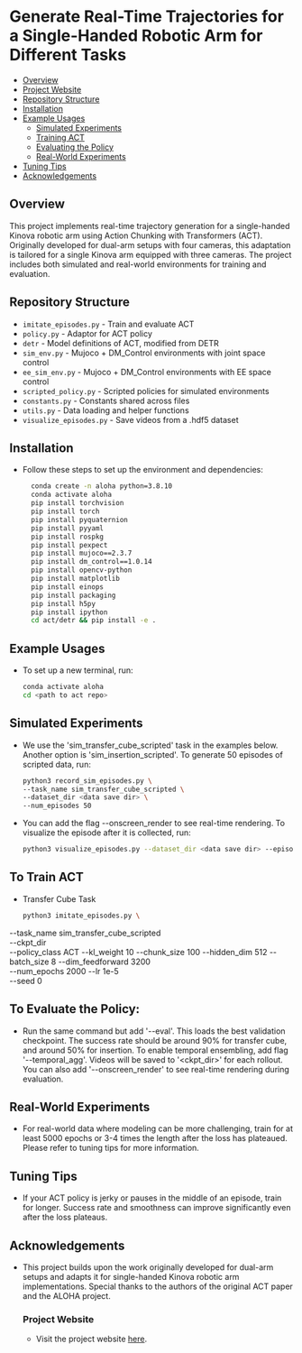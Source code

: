 # Generate Real-Time Trajectories for a Single-Handed Robotic Arm for Different Tasks


- [Overview](#overview)
- [Project Website](#project-website)
- [Repository Structure](#repository-structure)
- [Installation](#installation)
- [Example Usages](#example-usages)
  - [Simulated Experiments](#simulated-experiments)
  - [Training ACT](#to-train-act)
  - [Evaluating the Policy](#to-evaluate-the-policy)
  - [Real-World Experiments](#real-world-experiments)
- [Tuning Tips](#tuning-tips)
- [Acknowledgements](#acknowledgements)

## Overview

This project implements real-time trajectory generation for a single-handed Kinova robotic arm using Action Chunking with Transformers (ACT). Originally developed for dual-arm setups with four cameras, this adaptation is tailored for a single Kinova arm equipped with three cameras. The project includes both simulated and real-world environments for training and evaluation.


 

## Repository Structure
- `imitate_episodes.py` - Train and evaluate ACT
- `policy.py` - Adaptor for ACT policy
- `detr` - Model definitions of ACT, modified from DETR
- `sim_env.py` - Mujoco + DM_Control environments with joint space control
- `ee_sim_env.py` - Mujoco + DM_Control environments with EE space control
- `scripted_policy.py` - Scripted policies for simulated environments
- `constants.py` - Constants shared across files
- `utils.py` - Data loading and helper functions
- `visualize_episodes.py` - Save videos from a .hdf5 dataset

## Installation
- Follow these steps to set up the environment and dependencies:

  ```sh
    conda create -n aloha python=3.8.10
    conda activate aloha
    pip install torchvision
    pip install torch
    pip install pyquaternion
    pip install pyyaml
    pip install rospkg
    pip install pexpect
    pip install mujoco==2.3.7
    pip install dm_control==1.0.14
    pip install opencv-python
    pip install matplotlib
    pip install einops
    pip install packaging
    pip install h5py
    pip install ipython
    cd act/detr && pip install -e .


## Example Usages

- To set up a new terminal, run:
  ```sh
  conda activate aloha
  cd <path to act repo>
  
## Simulated Experiments
- We use the 'sim_transfer_cube_scripted' task in the examples below. Another option is 'sim_insertion_scripted'. To generate 50 episodes of scripted data, run:
    ```sh
    python3 record_sim_episodes.py \
    --task_name sim_transfer_cube_scripted \
    --dataset_dir <data save dir> \
    --num_episodes 50

- You can add the flag --onscreen_render to see real-time rendering. To visualize the episode after it is collected, run:
    ```sh
    python3 visualize_episodes.py --dataset_dir <data save dir> --episode_idx 0

## To Train ACT

- Transfer Cube Task
    ```sh
    python3 imitate_episodes.py \
--task_name sim_transfer_cube_scripted \
--ckpt_dir <ckpt dir> \
--policy_class ACT --kl_weight 10 --chunk_size 100 --hidden_dim 512 --batch_size 8 --dim_feedforward 3200 \
--num_epochs 2000 --lr 1e-5 \
--seed 0

## To Evaluate the Policy:

- Run the same command but add '--eval'. This loads the best validation checkpoint. The success rate should be around 90% for transfer cube, and around 50% for insertion. To enable temporal ensembling, add flag '--temporal_agg'. Videos will be saved to '<ckpt_dir>' for each rollout. You can also add '--onscreen_render' to see real-time rendering during evaluation.

## Real-World Experiments
- For real-world data where modeling can be more challenging, train for at least 5000 epochs or 3-4 times the length after the loss has plateaued. Please refer to tuning tips for more information.

## Tuning Tips

- If your ACT policy is jerky or pauses in the middle of an episode, train for longer. Success rate and smoothness can improve significantly even after the loss plateaus.

## Acknowledgements

- This project builds upon the work originally developed for dual-arm setups and adapts it for single-handed Kinova robotic arm implementations. Special thanks to the authors of the original ACT paper and the ALOHA project.
    ### Project Website
    - Visit the project website [here](https://tonyzhaozh.github.io/aloha/).

